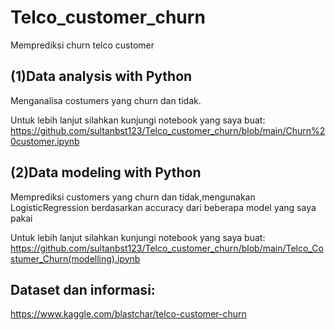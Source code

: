 # Telco_customer_churn

Memprediksi churn telco customer

## (1)Data analysis with Python
Menganalisa costumers yang churn dan tidak.

Untuk lebih lanjut silahkan kunjungi notebook yang saya buat:
https://github.com/sultanbst123/Telco_customer_churn/blob/main/Churn%20customer.ipynb

## (2)Data modeling with Python
Memprediksi customers yang churn dan tidak,mengunakan LogisticRegression berdasarkan accuracy dari beberapa model yang saya pakai 

Untuk lebih lanjut silahkan kunjungi notebook yang saya buat:
https://github.com/sultanbst123/Telco_customer_churn/blob/main/Telco_Costumer_Churn(modelling).ipynb

## Dataset dan informasi:
https://www.kaggle.com/blastchar/telco-customer-churn

